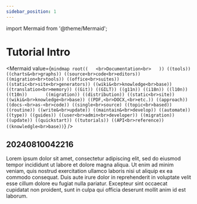 ```yaml
---
sidebar_position: 1
---
```


import Mermaid from '@theme/Mermaid';

# Tutorial Intro


<Mermaid
  value={`mindmap
  root((   <br>Documentation<br>   ))
      ((tools))
        ((charts&<br>graphs))
        ((source<br>code<br>editors))
        ((migration<br>tools))
        ((office<br>suites))
        ((static<br>site<br>generators))
        ((wiki&<br>knowledge<br>base))
        ((translation<br>memory))
        ((Git))
    ((GILT))
      ((g11n))
      ((i18n))
      ((l10n))      
      ((t10n))      
    ((migration))
    ((distribution))
      ((static<br>site))
      ((wiki&<br>knowledge<br>base))
      ((PDF,<br>DOCX,<br>etc.))
    ((approach))
          ((docs-<br>as-<br>code))
          ((single<br>source)
          ((topic<br>based))
    ((routine))
          ((write&<br>update))
          ((maintain&<br>develop))
          ((automate))
    ((type))
      ((guides))
        ((user<br>admin<br>developer))
        ((migration))
        ((update))
        ((quickstart))
      ((tutorials))
      ((API<br>reference))
      ((knowledgle<br>base))`}
/>

## 20240810042216

Lorem ipsum dolor sit amet, consectetur adipiscing elit, sed do eiusmod tempor incididunt ut labore et dolore magna aliqua. Ut enim ad minim veniam, quis nostrud exercitation ullamco laboris nisi ut aliquip ex ea commodo consequat. Duis aute irure dolor in reprehenderit in voluptate velit esse cillum dolore eu fugiat nulla pariatur. Excepteur sint occaecat cupidatat non proident, sunt in culpa qui officia deserunt mollit anim id est laborum.